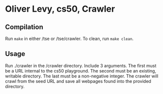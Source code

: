 # Oliver Levy, cs50, Crawler

## Compilation
Run `make` in either /tse or /tse/crawler.
To clean, run `make clean`.

## Usage
Run ./crawler in the /crawler directory. Include 3 arguments. 
The first must be a URL internal to the cs50 playground. The second must be an existing, writable directory.
The last must be a non-negative integer.
The crawler will crawl from the seed URL and save all webpages found into the provided directory. 
